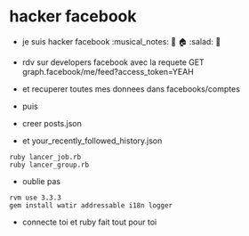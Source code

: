 # hacker facebook
- je suis hacker facebook :musical_notes: :basket: :house: :salad: :basketball:
 
- rdv sur developers facebook avec la requete GET graph.facebook/me/feed?access_token=YEAH
- et recuperer toutes mes donnees dans facebooks/comptes
- puis
- creer posts.json
- et your_recently_followed_history.json
````
ruby lancer_job.rb
ruby lancer_group.rb
````
- oublie pas
````
rvm use 3.3.3
gem install watir addressable i18n logger

````
- connecte toi et ruby fait tout pour toi 
